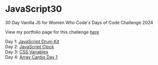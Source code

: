 ﻿# JavaScript30

30 Day Vanilla JS for Women Who Code's Days of Code Challenge 2024

View my portfolio page for this challenge [here](https://isabelroman84.github.io/JavaScript30/)

Day 1: [JavaScript Drum Kit](https://isabelroman84.github.io/JavaScript30/01%20-%20JavaScript%20Drum%20Kit/) <br />
Day 2: [JavaScript Clock](https://isabelroman84.github.io/JavaScript30/02%20-%20JS%20and%20CSS%20Clock/) <br />
Day 3: [CSS Variables](https://isabelroman84.github.io/JavaScript30/03%20-%20CSS%20Variables/) <br />
Day 4: [Array Cardio Day 1](https://isabelroman84.github.io/JavaScript30/04%20-%20Array%20Cardio%20Day%201/) <br />

